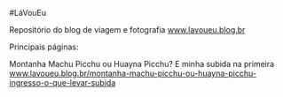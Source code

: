 
#LáVouEu

Repositório do blog de viagem e fotografia www.lavoueu.blog.br


Principais páginas:

Montanha Machu Picchu ou Huayna Picchu? E minha subida na primeira
www.lavoueu.blog.br/montanha-machu-picchu-ou-huayna-picchu-ingresso-o-que-levar-subida